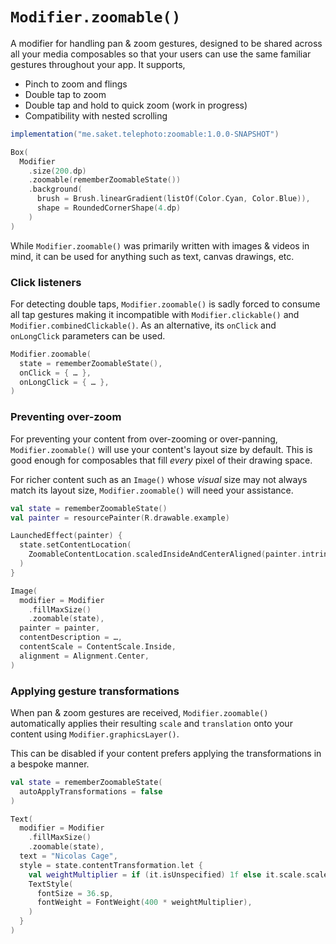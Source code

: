 # `Modifier.zoomable()`

A modifier for handling pan & zoom gestures, designed to be shared across all your media composables so that your users can use the same familiar gestures throughout your app. It supports,

- Pinch to zoom and flings
- Double tap to zoom
- Double tap and hold to quick zoom (work in progress)
- Compatibility with nested scrolling

```groovy
implementation("me.saket.telephoto:zoomable:1.0.0-SNAPSHOT")
```

```kotlin hl_lines="4"
Box(
  Modifier
    .size(200.dp)
    .zoomable(rememberZoomableState())
    .background(
      brush = Brush.linearGradient(listOf(Color.Cyan, Color.Blue)),
      shape = RoundedCornerShape(4.dp)
    )
)
```

While `Modifier.zoomable()` was primarily written with images & videos in mind, it can be used for anything such as text, canvas drawings, etc.

### Click listeners
For detecting double taps, `Modifier.zoomable()` is sadly forced to consume all tap gestures making it incompatible with `Modifier.clickable()` and `Modifier.combinedClickable()`. As an alternative, its `onClick` and `onLongClick` parameters can be used.

```kotlin
Modifier.zoomable(
  state = rememberZoomableState(),
  onClick = { … },
  onLongClick = { … },
)
```

### Preventing over-zoom

For preventing your content from over-zooming or over-panning, `Modifier.zoomable()` will use your content's layout size by default. This is good enough for composables that fill _every_ pixel of their drawing space.

For richer content such as an `Image()` whose _visual_ size may not always match its layout size, `Modifier.zoomable()` will need your assistance.

```kotlin hl_lines="5-7"
val state = rememberZoomableState()
val painter = resourcePainter(R.drawable.example)

LaunchedEffect(painter) {
  state.setContentLocation(
    ZoomableContentLocation.scaledInsideAndCenterAligned(painter.intrinsicSize)
  )
}

Image(
  modifier = Modifier
    .fillMaxSize()
    .zoomable(state),
  painter = painter,
  contentDescription = …,
  contentScale = ContentScale.Inside,
  alignment = Alignment.Center,
)
```

### Applying gesture transformations

When pan & zoom gestures are received, `Modifier.zoomable()` automatically applies their resulting `scale` and `translation` onto your content using `Modifier.graphicsLayer()`. 

This can be disabled if your content prefers applying the transformations in a bespoke manner.

```kotlin hl_lines="2 10-11"
val state = rememberZoomableState(
  autoApplyTransformations = false
)

Text(
  modifier = Modifier
    .fillMaxSize()
    .zoomable(state),
  text = "Nicolas Cage",
  style = state.contentTransformation.let {
    val weightMultiplier = if (it.isUnspecified) 1f else it.scale.scaleX
    TextStyle(
      fontSize = 36.sp,
      fontWeight = FontWeight(400 * weightMultiplier),
    )
  }
)
```
